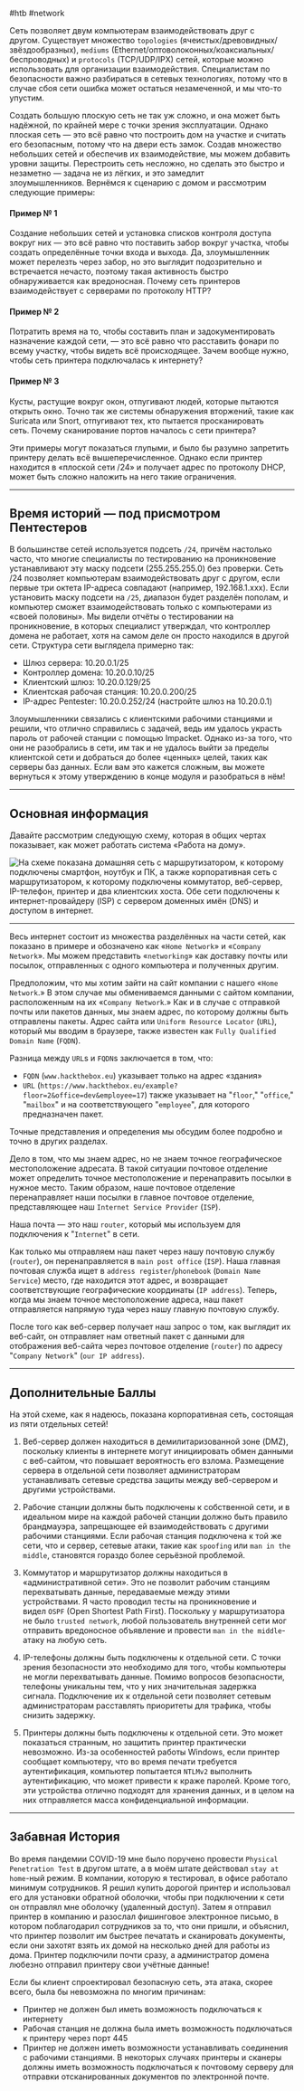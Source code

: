 #htb #network

Сеть позволяет двум компьютерам взаимодействовать друг с другом. Существует множество `topologies` (ячеистых/древовидных/звёздообразных), `mediums` (Ethernet/оптоволоконных/коаксиальных/беспроводных) и `protocols` (TCP/UDP/IPX) сетей, которые можно использовать для организации взаимодействия. Специалистам по безопасности важно разбираться в сетевых технологиях, потому что в случае сбоя сети ошибка может остаться незамеченной, и мы что-то упустим.

Создать большую плоскую сеть не так уж сложно, и она может быть надёжной, по крайней мере с точки зрения эксплуатации. Однако плоская сеть — это всё равно что построить дом на участке и считать его безопасным, потому что на двери есть замок. Создав множество небольших сетей и обеспечив их взаимодействие, мы можем добавить уровни защиты. Перестроить сеть несложно, но сделать это быстро и незаметно — задача не из лёгких, и это замедлит злоумышленников. Вернёмся к сценарию с домом и рассмотрим следующие примеры:

#### Пример № 1

Создание небольших сетей и установка списков контроля доступа вокруг них — это всё равно что поставить забор вокруг участка, чтобы создать определённые точки входа и выхода. Да, злоумышленник может перелезть через забор, но это выглядит подозрительно и встречается нечасто, поэтому такая активность быстро обнаруживается как вредоносная. Почему сеть принтеров взаимодействует с серверами по протоколу HTTP?

#### Пример № 2

Потратить время на то, чтобы составить план и задокументировать назначение каждой сети, — это всё равно что расставить фонари по всему участку, чтобы видеть всё происходящее. Зачем вообще нужно, чтобы сеть принтера подключалась к интернету?

#### Пример № 3

Кусты, растущие вокруг окон, отпугивают людей, которые пытаются открыть окно. Точно так же системы обнаружения вторжений, такие как Suricata или Snort, отпугивают тех, кто пытается просканировать сеть. Почему сканирование портов началось с сети принтера?

Эти примеры могут показаться глупыми, и было бы разумно запретить принтеру делать всё вышеперечисленное. Однако если принтер находится в «плоской сети /24» и получает адрес по протоколу DHCP, может быть сложно наложить на него такие ограничения.

---

## Время историй — под присмотром Пентестеров

В большинстве сетей используется подсеть `/24`, причём настолько часто, что многие специалисты по тестированию на проникновение устанавливают эту маску подсети (255.255.255.0) без проверки. Сеть /24 позволяет компьютерам взаимодействовать друг с другом, если первые три октета IP-адреса совпадают (например, 192.168.1.xxx). Если установить маску подсети на `/25`, диапазон будет разделён пополам, и компьютер сможет взаимодействовать только с компьютерами из «своей половины». Мы видели отчёты о тестировании на проникновение, в которых специалист утверждал, что контроллер домена не работает, хотя на самом деле он просто находился в другой сети. Структура сети выглядела примерно так:

- Шлюз сервера: 10.20.0.1/25
- Контроллер домена: 10.20.0.10/25
- Клиентский шлюз: 10.20.0.129/25
- Клиентская рабочая станция: 10.20.0.200/25
- IP-адрес Pentester: 10.20.0.252/24 (настройте шлюз на 10.20.0.1)

Злоумышленники связались с клиентскими рабочими станциями и решили, что отлично справились с задачей, ведь им удалось украсть пароль от рабочей станции с помощью Impacket. Однако из-за того, что они не разобрались в сети, им так и не удалось выйти за пределы клиентской сети и добраться до более «ценных» целей, таких как серверы баз данных. Если вам это кажется сложным, вы можете вернуться к этому утверждению в конце модуля и разобраться в нём!

---

## Основная информация

Давайте рассмотрим следующую схему, которая в общих чертах показывает, как может работать система «Работа на дому».

![На схеме показана домашняя сеть с маршрутизатором, к которому подключены смартфон, ноутбук и ПК, а также корпоративная сеть с маршрутизатором, к которому подключены коммутатор, веб-сервер, IP-телефон, принтер и два клиентских хоста. Обе сети подключены к интернет-провайдеру (ISP) с сервером доменных имён (DNS) и доступом в интернет.](https://academy.hackthebox.com/storage/modules/34/redesigned/net_overview.png)

---

Весь интернет состоит из множества разделённых на части сетей, как показано в примере и обозначено как «`Home Network`» и «`Company Network`». Мы можем представить «`networking`» как доставку почты или посылок, отправленных с одного компьютера и полученных другим.

Предположим, что мы хотим зайти на сайт компании с нашего «`Home Network`.» В этом случае мы обмениваемся данными с сайтом компании, расположенным на их «`Company Network`.» Как и в случае с отправкой почты или пакетов данных, мы знаем адрес, по которому должны быть отправлены пакеты. Адрес сайта или `Uniform Resource Locator` (`URL`), который мы вводим в браузере, также известен как `Fully Qualified Domain Name` (`FQDN`).

Разница между `URL`s и `FQDN`s заключается в том, что:

- `FQDN` (`www.hackthebox.eu`) указывает только на адрес «здания»
- `URL` (`https://www.hackthebox.eu/example?floor=2&office=dev&employee=17`) также указывает на "`floor`," "`office`," "`mailbox`" и на соответствующего "`employee`", для которого предназначен пакет.

Точные представления и определения мы обсудим более подробно и точно в других разделах.

Дело в том, что мы знаем адрес, но не знаем точное географическое местоположение адресата. В такой ситуации почтовое отделение может определить точное местоположение и перенаправить посылки в нужное место. Таким образом, наше почтовое отделение перенаправляет наши посылки в главное почтовое отделение, представляющее наш `Internet Service Provider` (`ISP`).

Наша почта — это наш `router`, который мы используем для подключения к "`Internet`" в сети.

Как только мы отправляем наш пакет через нашу почтовую службу (`router`), он перенаправляется в `main post office` (`ISP`). Наша главная почтовая служба ищет в `address register`/`phonebook` (`Domain Name Service`) место, где находится этот адрес, и возвращает соответствующие географические координаты (`IP address`). Теперь, когда мы знаем точное местоположение адреса, наш пакет отправляется напрямую туда через нашу главную почтовую службу.

После того как веб-сервер получает наш запрос о том, как выглядит их веб-сайт, он отправляет нам ответный пакет с данными для отображения веб-сайта через почтовое отделение (`router`) по адресу "`Company Network`" (`our IP address`).

---

## Дополнительные Баллы

На этой схеме, как я надеюсь, показана корпоративная сеть, состоящая из пяти отдельных сетей!

1. Веб-сервер должен находиться в демилитаризованной зоне (DMZ), поскольку клиенты в интернете могут инициировать обмен данными с веб-сайтом, что повышает вероятность его взлома. Размещение сервера в отдельной сети позволяет администраторам устанавливать сетевые средства защиты между веб-сервером и другими устройствами.
    
2. Рабочие станции должны быть подключены к собственной сети, и в идеальном мире на каждой рабочей станции должно быть правило брандмауэра, запрещающее ей взаимодействовать с другими рабочими станциями. Если рабочая станция подключена к той же сети, что и сервер, сетевые атаки, такие как `spoofing` или `man in the middle`, становятся гораздо более серьёзной проблемой.
    
3. Коммутатор и маршрутизатор должны находиться в «административной сети». Это не позволит рабочим станциям перехватывать данные, передаваемые между этими устройствами. Я часто проводил тесты на проникновение и видел `OSPF` (Open Shortest Path First). Поскольку у маршрутизатора не было `trusted network`, любой пользователь внутренней сети мог отправить вредоносное объявление и провести `man in the middle`-атаку на любую сеть.
    
4. IP-телефоны должны быть подключены к отдельной сети. С точки зрения безопасности это необходимо для того, чтобы компьютеры не могли перехватывать данные. Помимо вопросов безопасности, телефоны уникальны тем, что у них значительная задержка сигнала. Подключение их к отдельной сети позволяет сетевым администраторам расставлять приоритеты для трафика, чтобы снизить задержку.
    
5. Принтеры должны быть подключены к отдельной сети. Это может показаться странным, но защитить принтер практически невозможно. Из-за особенностей работы Windows, если принтер сообщает компьютеру, что во время печати требуется аутентификация, компьютер попытается `NTLMv2` выполнить аутентификацию, что может привести к краже паролей. Кроме того, эти устройства отлично подходят для хранения данных, и в целом на них отправляется масса конфиденциальной информации.
    

---

## Забавная История

Во время пандемии COVID-19 мне было поручено провести `Physical Penetration Test` в другом штате, а в моём штате действовал `stay at home`-ный режим. В компании, которую я тестировал, в офисе работало минимум сотрудников. Я решил купить дорогой принтер и использовал его для установки обратной оболочки, чтобы при подключении к сети он отправлял мне оболочку (удаленный доступ). Затем я отправил принтер в компанию и разослал фишинговое электронное письмо, в котором поблагодарил сотрудников за то, что они пришли, и объяснил, что принтер позволит им быстрее печатать и сканировать документы, если они захотят взять их домой на несколько дней для работы из дома. Принтер подключили почти сразу, а администратор домена любезно отправил принтеру свои учётные данные!

Если бы клиент спроектировал безопасную сеть, эта атака, скорее всего, была бы невозможна по многим причинам:

- Принтер не должен был иметь возможность подключаться к интернету
- Рабочая станция не должна была иметь возможность подключаться к принтеру через порт 445
- Принтер не должен иметь возможности устанавливать соединения с рабочими станциями. В некоторых случаях принтеры и сканеры должны иметь возможность подключаться к почтовому серверу для отправки отсканированных документов по электронной почте.